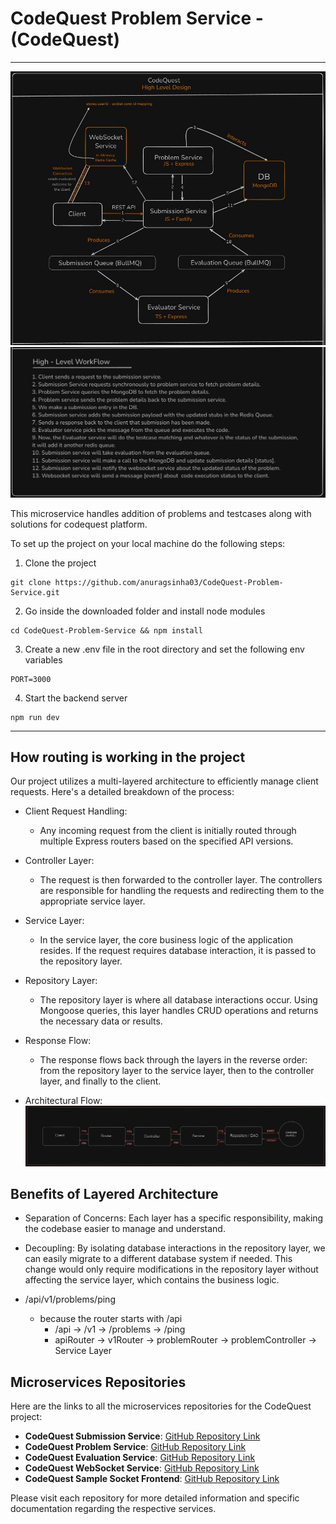 # CodeQuest Problem Service - (CodeQuest)
--------------------------------------------
![CodeQuest-HLD](/diagrams/HighLevelDesign.JPG)
![CodeQuest-WorkFlow](/diagrams/WorkFlow.JPG)

This microservice handles addition of problems and testcases along with solutions
for codequest platform.

To set up the project on your local machine do the following steps:

1. Clone the project
```
git clone https://github.com/anuragsinha03/CodeQuest-Problem-Service.git
```

2. Go inside the downloaded folder and install node modules

```
cd CodeQuest-Problem-Service && npm install
```

3. Create a new .env file in the root directory and set the following env variables
```
PORT=3000
```

4. Start the backend server
```
npm run dev
```

--------------------------------------------

## How routing is working in the project
Our project utilizes a multi-layered architecture to efficiently manage client requests. Here's a detailed breakdown of the process:

- Client Request Handling:
    - Any incoming request from the client is initially routed through multiple Express routers based on the specified API versions.

- Controller Layer:
    - The request is then forwarded to the controller layer. The controllers are responsible for handling the requests and redirecting them to the appropriate service layer.

- Service Layer:
    - In the service layer, the core business logic of the application resides. If the request requires database interaction, it is passed to the repository layer.

- Repository Layer:
    - The repository layer is where all database interactions occur. Using Mongoose queries, this layer handles CRUD operations and returns the necessary data or results.

- Response Flow:
    - The response flows back through the layers in the reverse order: from the repository layer to the service layer, then to the controller layer, and finally to the client.

- Architectural Flow:
    ![Multi-Layer Flow](/diagrams/multilayer-flow.jpeg)

## Benefits of Layered Architecture
 - Separation of Concerns: Each layer has a specific responsibility, making the codebase easier to manage and understand.
 - Decoupling: By isolating database interactions in the repository layer, we can easily migrate to a different database system if needed. This change would only require modifications in the repository layer without affecting the service layer, which contains the business logic.

 
- /api/v1/problems/ping
    - because the router starts with /api
        - /api        -> /v1        -> /problems        -> /ping
        - apiRouter   -> v1Router   -> problemRouter    -> problemController   -> Service Layer


## Microservices Repositories

Here are the links to all the microservices repositories for the CodeQuest project:

- **CodeQuest Submission Service**: [GitHub Repository Link](https://github.com/anuragsinha03/CodeQuest-Submission-Service)
- **CodeQuest Problem Service**: [GitHub Repository Link](https://github.com/anuragsinha03/CodeQuest-Problem-Service)
- **CodeQuest Evaluation Service**: [GitHub Repository Link](https://github.com/anuragsinha03/CodeQuest-Evaluator-Service)
- **CodeQuest WebSocket Service**: [GitHub Repository Link](https://github.com/anuragsinha03/CodeQuest-WebSocket-Service)
- **CodeQuest Sample Socket Frontend**: [GitHub Repository Link](https://github.com/anuragsinha03/CodeQuest-Sample-Socket-Frontend)

Please visit each repository for more detailed information and specific documentation regarding the respective services.